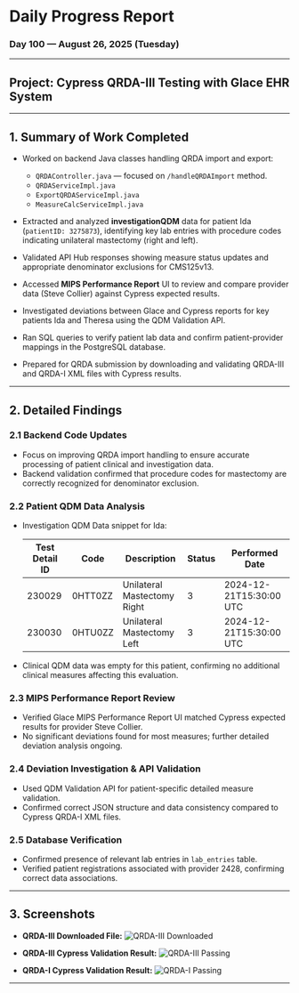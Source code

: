 # **Daily Progress Report**

### Day 100 — August 26, 2025 (Tuesday)

---

## **Project:** Cypress QRDA-III Testing with Glace EHR System


---

## 1. **Summary of Work Completed**

* Worked on backend Java classes handling QRDA import and export:

  * `QRDAController.java` — focused on `/handleQRDAImport` method.
  * `QRDAServiceImpl.java`
  * `ExportQRDAServiceImpl.java`
  * `MeasureCalcServiceImpl.java`

* Extracted and analyzed **investigationQDM** data for patient Ida (`patientID: 3275873`), identifying key lab entries with procedure codes indicating unilateral mastectomy (right and left).

* Validated API Hub responses showing measure status updates and appropriate denominator exclusions for CMS125v13.

* Accessed **MIPS Performance Report** UI to review and compare provider data (Steve Collier) against Cypress expected results.

* Investigated deviations between Glace and Cypress reports for key patients Ida and Theresa using the QDM Validation API.

* Ran SQL queries to verify patient lab data and confirm patient-provider mappings in the PostgreSQL database.

* Prepared for QRDA submission by downloading and validating QRDA-III and QRDA-I XML files with Cypress results.

---

## 2. **Detailed Findings**

### 2.1 Backend Code Updates

* Focus on improving QRDA import handling to ensure accurate processing of patient clinical and investigation data.
* Backend validation confirmed that procedure codes for mastectomy are correctly recognized for denominator exclusion.

### 2.2 Patient QDM Data Analysis

* Investigation QDM Data snippet for Ida:

  | Test Detail ID | Code    | Description                 | Status | Performed Date          |
  | -------------- | ------- | --------------------------- | ------ | ----------------------- |
  | 230029         | 0HTT0ZZ | Unilateral Mastectomy Right | 3      | 2024-12-21T15:30:00 UTC |
  | 230030         | 0HTU0ZZ | Unilateral Mastectomy Left  | 3      | 2024-12-21T15:30:00 UTC |

* Clinical QDM data was empty for this patient, confirming no additional clinical measures affecting this evaluation.

### 2.3 MIPS Performance Report Review

* Verified Glace MIPS Performance Report UI matched Cypress expected results for provider Steve Collier.
* No significant deviations found for most measures; further detailed deviation analysis ongoing.

### 2.4 Deviation Investigation & API Validation

* Used QDM Validation API for patient-specific detailed measure validation.
* Confirmed correct JSON structure and data consistency compared to Cypress QRDA-I XML files.

### 2.5 Database Verification

* Confirmed presence of relevant lab entries in `lab_entries` table.
* Verified patient registrations associated with provider 2428, confirming correct data associations.

---

## 3. **Screenshots**

* **QRDA-III Downloaded File:**
  ![QRDA-III Downloaded](https://github.com/user-attachments/assets/1a67e0f6-b7ff-48cc-90ba-96fd55721c33)

* **QRDA-III Cypress Validation Result:**
  ![QRDA-III Passing](https://github.com/user-attachments/assets/d9f49790-ba18-40ff-835d-b5a77757619a)

* **QRDA-I Cypress Validation Result:**
  ![QRDA-I Passing](https://github.com/user-attachments/assets/06bf1610-fd34-4935-8795-7013a563978e)

---



